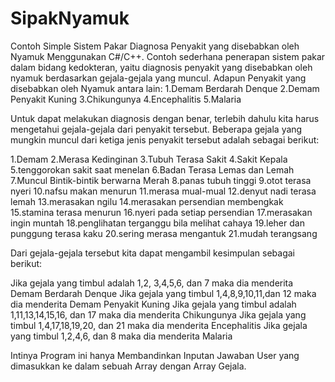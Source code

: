 SipakNyamuk
===========

Contoh Simple Sistem Pakar Diagnosa Penyakit yang disebabkan oleh Nyamuk Menggunakan C#/C++.
Contoh sederhana penerapan sistem pakar dalam bidang kedokteran, yaitu diagnosis penyakit yang disebabkan oleh nyamuk berdasarkan gejala-gejala yang muncul. Adapun Penyakit yang disebabkan oleh Nyamuk antara lain:
1.Demam Berdarah Denque
2.Demam Penyakit Kuning
3.Chikungunya
4.Encephalitis
5.Malaria

Untuk dapat melakukan diagnosis dengan benar, terlebih dahulu kita harus mengetahui gejala-gejala dari penyakit tersebut. Beberapa gejala yang mungkin muncul dari ketiga jenis penyakit tersebut adalah sebagai berikut:

1.Demam
2.Merasa Kedinginan
3.Tubuh Terasa Sakit
4.Sakit Kepala
5.tenggorokan sakit saat menelan
6.Badan Terasa Lemas dan Lemah
7.Muncul Bintik-bintik berwarna Merah
8.panas tubuh tinggi
9.otot terasa nyeri
10.nafsu makan menurun
11.merasa mual-mual
12.denyut nadi terasa lemah
13.merasakan ngilu
14.merasakan persendian membengkak
15.stamina terasa menurun
16.nyeri pada setiap persendian
17.merasakan ingin muntah
18.penglihatan terganggu bila melihat cahaya
19.leher dan punggung terasa kaku
20.sering merasa mengantuk
21.mudah terangsang

Dari gejala-gejala tersebut kita dapat mengambil kesimpulan sebagai berikut:

Jika gejala yang timbul adalah 1,2, 3,4,5,6, dan 7 maka dia menderita Demam Berdarah Denque
Jika gejala yang timbul 1,4,8,9,10,11,dan 12 maka dia menderita Demam Penyakit Kuning
Jika gejala yang timbul adalah 1,11,13,14,15,16, dan 17 maka dia menderita Chikungunya
Jika gejala yang timbul 1,4,17,18,19,20, dan 21 maka dia menderita Encephalitis
Jika gejala yang timbul 1,2,4,6, dan 8 maka dia menderita Malaria


Intinya Program ini hanya Membandinkan Inputan Jawaban User yang dimasukkan ke dalam sebuah Array dengan Array Gejala.



